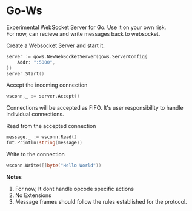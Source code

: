 # Go-Ws

Experimental WebSocket Server for Go. Use it on your own risk.  
For now, can recieve and write messages back to websocket. 

Create a Websocket Server and start it.    
```go
server := gows.NewWebSocketServer(gows.ServerConfig{
    Addr: ":5000",
})
server.Start()
```

Accept the incoming connection  
```go
wsconn,_ := server.Accept()
```

Connections will be accepted as FIFO. It's user responsibility to handle individual connections.  

Read from the accepted connection  
```go
message,_ := wsconn.Read()
fmt.Println(string(message))
```

Write to the connection  
```go
wsconn.Write([]byte("Hello World"))
```

**Notes**  

1. For now, It dont handle opcode specific actions  
2. No Extensions  
3. Message frames should follow the rules established for the protocol.  
